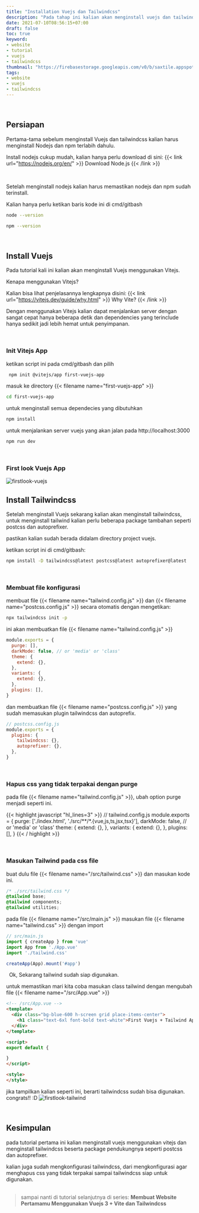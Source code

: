 ```yaml
---
title: "Installation Vuejs dan Tailwindcss"
description: "Pada tahap ini kalian akan menginstall vuejs dan tailwindcss dengan melakukan setup keseluruhan stuff stuff sampai website dapat ditampilkan."
date: 2021-07-10T08:56:15+07:00
draft: false
toc: true
keyword:
- website
- tutorial
- vuejs
- tailwindcss
thumbnail: "https://firebasestorage.googleapis.com/v0/b/saxtile.appspot.com/o/68eV1uG7dtXIzJ3lNqNphaT23op1%2FInstallation%20Tailwindcss%20jit%20m.png?alt=media&token=61d3848f-2710-45f5-8f0c-6cd6d646ae30"
tags:
- website
- vuejs
- tailwindcss
---
```


<br/>

## Persiapan
Pertama-tama sebelum menginstall Vuejs dan tailwindcss kalian harus menginstall Nodejs dan npm terlabih dahulu.

Install nodejs cukup mudah, kalian hanya perlu download di sini:
{{< link url="https://nodejs.org/en/" >}}
  Download Node.js
{{< /link >}}

<br/>

Setelah menginstall nodejs kalian harus memastikan nodejs dan npm sudah terinstall.

Kalian hanya perlu ketikan baris kode ini di cmd/gitbash
```bash
node --version
```
```bash
npm --version
```

<br />

## Install Vuejs

Pada tutorial kali ini kalian akan menginstall Vuejs menggunakan Vitejs.

Kenapa menggunakan Vitejs?

Kalian bisa lihat penjelasannya lengkapnya disini:
{{< link url="https://vitejs.dev/guide/why.html" >}}
  Why Vite?
{{< /link >}}

Dengan menggunakan Vitejs kalian dapat menjalankan server dengan sangat cepat hanya beberapa detik dan dependencies yang terinclude hanya sedikit jadi lebih hemat untuk penyimpanan.

&nbsp;
### Init Vitejs App

ketikan script ini pada cmd/gitbash dan pilih 
```bash
 npm init @vitejs/app first-vuejs-app
```

masuk ke directory {{< filename name="first-vuejs-app" >}}
```bash
cd first-vuejs-app
```

untuk menginstall semua dependecies yang dibutuhkan
```bash
npm install
```

untuk menjalankan server vuejs yang akan jalan pada <span class="underline">http://localhost:3000</span>
```bash
npm run dev
```

&nbsp;
### First look Vuejs App
![firstlook-vuejs](/content/firstlook-vuejs-app.png)


## Install Tailwindcss
Setelah menginstall Vuejs sekarang kalian akan menginstall tailwindcss, untuk menginstall tailwind kalian perlu beberapa package tambahan seperti postcss dan autoprefixer.

pastikan kalian sudah berada didalam directory project vuejs.

ketikan script ini di cmd/gitbash:
```bash
npm install -D tailwindcss@latest postcss@latest autoprefixer@latest
```

&nbsp;
### Membuat file konfigurasi

membuat file {{< filename name="tailwind.config.js" >}} dan {{< filename name="postcss.config.js" >}} secara otomatis dengan mengetikan:
```bash
npx tailwindcss init -p
```

ini akan membuatkan file {{< filename name="tailwind.config.js" >}}
```javascript
module.exports = {
  purge: [],
  darkMode: false, // or 'media' or 'class'
  theme: {
    extend: {},
  },
  variants: {
    extend: {},
  },
  plugins: [],
}
```

dan membuatkan file {{< filename name="postcss.config.js" >}} yang sudah memasukan plugin tailwindcss dan autoprefix.
```javascript
// postcss.config.js
module.exports = {
  plugins: {
    tailwindcss: {},
    autoprefixer: {},
  },
}
```

&nbsp;
### Hapus css yang tidak terpakai dengan purge

pada file {{< filename name="tailwind.config.js" >}}, ubah option purge menjadi seperti ini.


{{< highlight javascript "hl_lines=3" >}}
  // tailwind.config.js
  module.exports = {
   purge: ['./index.html', './src/**/*.{vue,js,ts,jsx,tsx}'],
    darkMode: false, // or 'media' or 'class'
    theme: {
      extend: {},
    },
    variants: {
      extend: {},
    },
    plugins: [],
  } 
{{< / highlight >}}

&nbsp;
### Masukan Tailwind pada css file

buat dulu file {{< filename name="/src/tailwind.css" >}} dan masukan kode ini.
```css
/* ./src/tailwind.css */
@tailwind base;
@tailwind components;
@tailwind utilities;
```

pada file {{< filename name="/src/main.js" >}} masukan file {{< filename name="tailwind.css" >}} dengan import
```javascript
// src/main.js
import { createApp } from 'vue'
import App from './App.vue'
import './tailwind.css'

createApp(App).mount('#app')
```

&nbsp;
Ok, Sekarang tailwind sudah siap digunakan.

untuk memastikan mari kita coba masukan class tailwind dengan mengubah file {{< filename name="/src/App.vue" >}}

```html
<!-- /src/App.vue --> 
<template>
  <div class="bg-blue-600 h-screen grid place-items-center">
    <h1 class="text-6xl font-bold text-white">First Vuejs + Tailwind App</h1>
  </div>
</template>

<script>
export default {

}
</script>

<style>
</style>
```

jika tampilkan kalian seperti ini, berarti tailwindcss sudah bisa digunakan. congrats!! :D
![firstlook-tailwind](/content/firstlook-tailwind.png)

&nbsp;
## Kesimpulan
pada tutorial pertama ini kalian menginstall vuejs menggunakan vitejs dan menginstall tailwindcss beserta package pendukungnya seperti postcss dan autoprefixer.

kalian juga sudah mengkonfigurasi tailwindcss, dari mengkonfigurasi agar menghapus css yang tidak terpakai sampai tailwindcss siap untuk digunakan.
\
&nbsp;
>sampai nanti di tutorial selanjutnya di series:
> **Membuat Website Pertamamu Menggunakan Vuejs 3 + Vite dan Tailwindcss**

